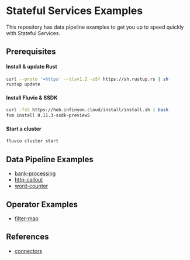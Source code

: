 # Stateful Services Examples

This repository has data pipeline examples to get you up to speed quickly with Stateful Services.

## Prerequisites

#### Install & update Rust

```bash
curl --proto '=https' --tlsv1.2 -sSf https://sh.rustup.rs | sh
rustup update
```

#### Install Fluvio & SSDK

```bash
curl -fsS https://hub.infinyon.cloud/install/install.sh | bash
fvm install 0.11.3-ssdk-preview5
```

#### Start a cluster

```bash
fluvio cluster start
```

## Data Pipeline Examples

* [bank-processing](/bank-processing/)
* [http-callout](/http-callout/)
* [word-counter](/word-counter/)

## Operator Examples

* [filter-map](/operators/filter-map/)

## References
* [connectors](connectors.md)
